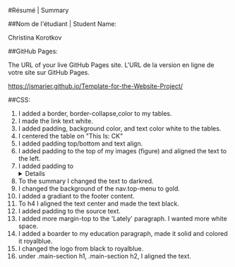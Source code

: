 #Résumé | Summary

##Nom de l'étudiant | Student Name:

Christina Korotkov

##GitHub Pages:

The URL of your live GitHub Pages site. L'URL de la version en ligne de votre site sur GitHub Pages.

https://jsmarier.github.io/Template-for-the-Website-Project/

##CSS:
1. I added a border, border-collapse,color to my tables.
2. I made the link text white.
3. I added padding, background color, and text color white to the tables. 
4. I centered the table on "This Is: CK"
5. I added padding top/bottom and text align.
6. I added padding to the top of my images (figure) and aligned the text to the left.
7. I added padding to <details>. 
8. To the summary I changed the text to darkred.
9. I changed the background of the nav.top-menu to gold.
10. I added a gradiant to the footer content.
11. To h4 I aligned the text center and made the text black.
12. I added padding to the source text. 
13. I added more margin-top to the 'Lately' paragraph. I wanted more white space. 
14. I added a boarder to my education paragraph, made it solid and colored it royalblue.
15. I changed the logo from black to royalblue.
16. under .main-section h1, .main-section h2, I aligned the text. 